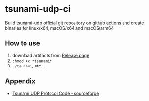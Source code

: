 # tsunami-udp-ci
Build tsunami-udp official git repository on github actions and create binaries for linux/x64, macOS/x64 and macOS/arm64

## How to use
1. download artifacts from [Release page](https://github.com/idubnori/tsunami-udp-ci/releases/)
2. `chmod +x *tsunami*`
3. `./tsunami`, etc...

## Appendix
- [Tsunami UDP Protocol Code - sourceforge](https://sourceforge.net/p/tsunami-udp/code_git/ci/master/tree/tsunami-udp/)
